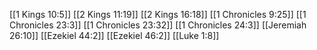 [[1 Kings 10:5]]
[[2 Kings 11:19]]
[[2 Kings 16:18]]
[[1 Chronicles 9:25]]
[[1 Chronicles 23:3]]
[[1 Chronicles 23:32]]
[[1 Chronicles 24:3]]
[[Jeremiah 26:10]]
[[Ezekiel 44:2]]
[[Ezekiel 46:2]]
[[Luke 1:8]]
